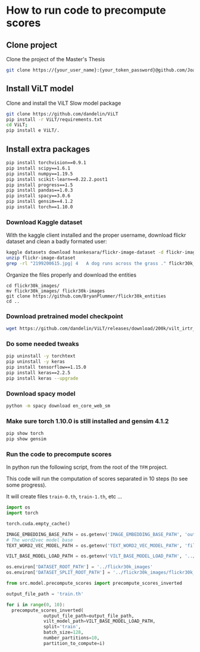 # How to run code to precompute scores 

## Clone project

Clone the project of the Master's Thesis

```bash
git clone https://{your_user_name}:{your_token_password}@github.com/JoanFM/TFM_Sparse_Embeddings
```


## Install ViLT model

Clone and install the ViLT Slow model package

```bash
git clone https://github.com/dandelin/ViLT
pip install -r ViLT/requirements.txt
cd ViLT;
pip install e ViLT/.
```

## Install extra packages

```bash
pip install torchvision==0.9.1
pip install scipy==1.6.1
pip install numpy==1.19.5
pip install scikit-learn==0.22.2.post1
pip install progress==1.5
pip install pandas==1.0.3
pip install spacy==3.0.6
pip install gensim==4.1.2
pip install torch==1.10.0
```

### Download Kaggle dataset

With the kaggle client installed and the proper username, download flickr dataset and clean a badly formated user:

```bash
kaggle datasets download hsankesara/flickr-image-dataset -d flickr-image-dataset
unzip flickr-image-dataset
grep -rl "2199200615.jpg| 4   A dog runs across the grass ." flickr30k_images/results.csv | xargs sed -i 's/4   A dog runs across the grass ./4| A dog runs across the grass ./g'
```

Organize the files properly and download the entities
```
cd flickr30k_images/
mv flickr30k_images/ flickr30k-images
git clone https://github.com/BryanPlummer/flickr30k_entities
cd ..
```

### Download pretrained model checkpoint

```bash
wget https://github.com/dandelin/ViLT/releases/download/200k/vilt_irtr_f30k.ckpt
```

### Do some needed tweaks

```bash
pip uninstall -y torchtext
pip uninstall -y keras
pip install tensorflow==1.15.0
pip install keras==2.2.5
pip install keras --upgrade
```

### Download spacy model

```bash
python -m spacy download en_core_web_sm
```

### Make sure torch 1.10.0 is still installed and gensim 4.1.2

```bash
pip show torch
pip show gensim
```

### Run the code to precompute scores

In python run the following script, from the root of the `TFM` project.

This code will run the computation of scores separated in 10 steps (to see some progress).

It will create files `train-0.th`, `train-1.th`, etc ... 

```python
import os
import torch

torch.cuda.empty_cache()

IMAGE_EMBEDDING_BASE_PATH = os.getenv('IMAGE_EMBEDDING_BASE_PATH', 'output-encoders')
# The word2vec model base
TEXT_WORD2_VEC_MODEL_PATH = os.getenv('TEXT_WORD2_VEC_MODEL_PATH', 'filtered_f30k_word2vec.model')

VILT_BASE_MODEL_LOAD_PATH = os.getenv('VILT_BASE_MODEL_LOAD_PATH', '../vilt_irtr_f30k.ckpt')

os.environ['DATASET_ROOT_PATH'] = '../flickr30k_images' 
os.environ['DATASET_SPLIT_ROOT_PATH'] = '../flickr30k_images/flickr30k_entities'

from src.model.precompute_scores import precompute_scores_inverted

output_file_path = 'train.th'

for i in range(0, 10):
  precompute_scores_inverted(
              output_file_path=output_file_path,
              vilt_model_path=VILT_BASE_MODEL_LOAD_PATH,
              split='train',
              batch_size=128,
              number_partitions=10,
              partition_to_compute=i)
```
